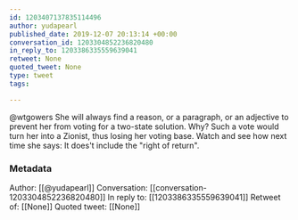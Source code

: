 ```yaml
---
id: 1203407137835114496
author: yudapearl
published_date: 2019-12-07 20:13:14 +00:00
conversation_id: 1203304852236820480
in_reply_to: 1203386335559639041
retweet: None
quoted_tweet: None
type: tweet
tags:

---
```


@wtgowers She will always find a reason, or a paragraph, or an adjective to prevent her from voting for a two-state solution. Why? Such a vote would turn her into a Zionist, thus losing her voting base. Watch and see how next time she says: It does't include the "right of return".

### Metadata

Author: [[@yudapearl]]
Conversation: [[conversation-1203304852236820480]]
In reply to: [[1203386335559639041]]
Retweet of: [[None]]
Quoted tweet: [[None]]
